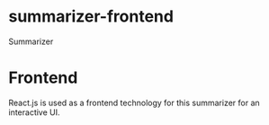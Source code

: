 # summarizer-frontend
Summarizer

# Frontend 
React.js is used as a frontend technology for this summarizer for an interactive UI.
